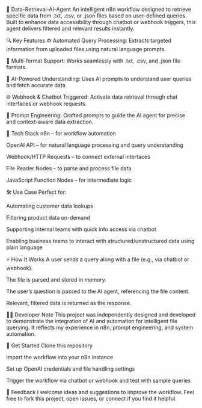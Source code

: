 📂 Data-Retrieval-AI-Agent
An intelligent n8n workflow designed to retrieve specific data from .txt, .csv, or .json files based on user-defined queries. Built to enhance data accessibility through chatbot or webhook triggers, this agent delivers filtered and relevant results instantly.

🔍 Key Features
⚙️ Automated Query Processing: Extracts targeted information from uploaded files using natural language prompts.

📁 Multi-format Support: Works seamlessly with .txt, .csv, and .json file formats.

🤖 AI-Powered Understanding: Uses AI prompts to understand user queries and fetch accurate data.

🌐 Webhook & Chatbot Triggered: Activate data retrieval through chat interfaces or webhook requests.

🧠 Prompt Engineering: Crafted prompts to guide the AI agent for precise and context-aware data extraction.

🧰 Tech Stack
n8n – for workflow automation

OpenAI API – for natural language processing and query understanding

Webhook/HTTP Requests – to connect external interfaces

File Reader Nodes – to parse and process file data

JavaScript Function Nodes – for intermediate logic

🛠 Use Case
Perfect for:

Automating customer data lookups

Filtering product data on-demand

Supporting internal teams with quick info access via chatbot

Enabling business teams to interact with structured/unstructured data using plain language

⚡ How It Works
A user sends a query along with a file (e.g., via chatbot or webhook).

The file is parsed and stored in memory.

The user’s question is passed to the AI agent, referencing the file content.

Relevant, filtered data is returned as the response.

👨‍💻 Developer Note
This project was independently designed and developed to demonstrate the integration of AI and automation for intelligent file querying. It reflects my experience in n8n, prompt engineering, and system automation.

🔗 Get Started
Clone this repository

Import the workflow into your n8n instance

Set up OpenAI credentials and file handling settings

Trigger the workflow via chatbot or webhook and test with sample queries

🤝 Feedback
I welcome ideas and suggestions to improve the workflow. Feel free to fork this project, open issues, or connect if you find it helpful.
